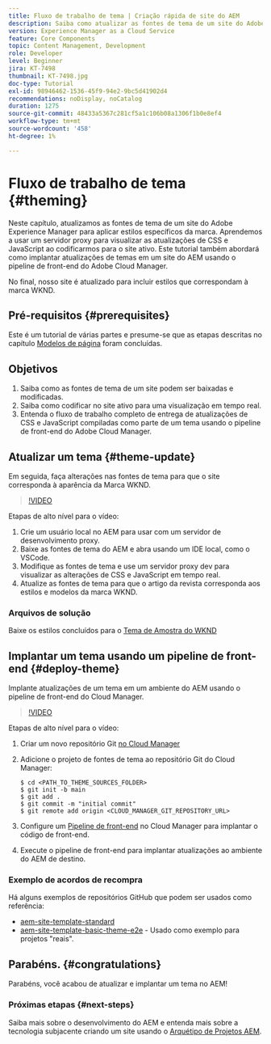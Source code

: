 ```yaml
---
title: Fluxo de trabalho de tema | Criação rápida de site do AEM
description: Saiba como atualizar as fontes de tema de um site do Adobe Experience Manager para aplicar estilos específicos da marca. Saiba como usar um servidor proxy para exibir uma visualização ao vivo das atualizações de CSS e Javascript. Este tutorial também abordará como implantar atualizações de temas em um site do AEM usando o pipeline de front-end do Adobe Cloud Manager.
version: Experience Manager as a Cloud Service
feature: Core Components
topic: Content Management, Development
role: Developer
level: Beginner
jira: KT-7498
thumbnail: KT-7498.jpg
doc-type: Tutorial
exl-id: 98946462-1536-45f9-94e2-9bc5d41902d4
recommendations: noDisplay, noCatalog
duration: 1275
source-git-commit: 48433a5367c281cf5a1c106b08a1306f1b0e8ef4
workflow-type: tm+mt
source-wordcount: '458'
ht-degree: 1%

---
```


# Fluxo de trabalho de tema {#theming}

Neste capítulo, atualizamos as fontes de tema de um site do Adobe Experience Manager para aplicar estilos específicos da marca. Aprendemos a usar um servidor proxy para visualizar as atualizações de CSS e JavaScript ao codificarmos para o site ativo. Este tutorial também abordará como implantar atualizações de temas em um site do AEM usando o pipeline de front-end do Adobe Cloud Manager.

No final, nosso site é atualizado para incluir estilos que correspondam à marca WKND.

## Pré-requisitos {#prerequisites}

Este é um tutorial de várias partes e presume-se que as etapas descritas no capítulo [Modelos de página](./page-templates.md) foram concluídas.

## Objetivos

1. Saiba como as fontes de tema de um site podem ser baixadas e modificadas.
1. Saiba como codificar no site ativo para uma visualização em tempo real.
1. Entenda o fluxo de trabalho completo de entrega de atualizações de CSS e JavaScript compiladas como parte de um tema usando o pipeline de front-end do Adobe Cloud Manager.

## Atualizar um tema {#theme-update}

Em seguida, faça alterações nas fontes de tema para que o site corresponda à aparência da Marca WKND.

>[!VIDEO](https://video.tv.adobe.com/v/332918?quality=12&learn=on)

Etapas de alto nível para o vídeo:

1. Crie um usuário local no AEM para usar com um servidor de desenvolvimento proxy.
1. Baixe as fontes de tema do AEM e abra usando um IDE local, como o VSCode.
1. Modifique as fontes de tema e use um servidor proxy dev para visualizar as alterações de CSS e JavaScript em tempo real.
1. Atualize as fontes de tema para que o artigo da revista corresponda aos estilos e modelos da marca WKND.

### Arquivos de solução

Baixe os estilos concluídos para o [Tema de Amostra do WKND](assets/theming/WKND-THEME-src-1.1.zip)

## Implantar um tema usando um pipeline de front-end {#deploy-theme}

Implante atualizações de um tema em um ambiente do AEM usando o pipeline de front-end do Cloud Manager.

>[!VIDEO](https://video.tv.adobe.com/v/338722?quality=12&learn=on)

Etapas de alto nível para o vídeo:

1. Criar um novo repositório Git [no Cloud Manager](https://experienceleague.adobe.com/docs/experience-manager-cloud-manager/using/managing-code/cloud-manager-repositories.html)
1. Adicione o projeto de fontes de tema ao repositório Git do Cloud Manager:

   ```shell
   $ cd <PATH_TO_THEME_SOURCES_FOLDER>
   $ git init -b main
   $ git add .
   $ git commit -m "initial commit"
   $ git remote add origin <CLOUD_MANAGER_GIT_REPOSITORY_URL>
   ```

1. Configure um [Pipeline de front-end](https://experienceleague.adobe.com/docs/experience-manager-cloud-service/implementing/using-cloud-manager/cicd-pipelines/introduction-ci-cd-pipelines.html) no Cloud Manager para implantar o código de front-end.
1. Execute o pipeline de front-end para implantar atualizações ao ambiente do AEM de destino.

### Exemplo de acordos de recompra

Há alguns exemplos de repositórios GitHub que podem ser usados como referência:

* [aem-site-template-standard](https://github.com/adobe/aem-site-template-standard)
* [aem-site-template-basic-theme-e2e](https://github.com/adobe/aem-site-template-basic-theme-e2e) - Usado como exemplo para projetos &quot;reais&quot;.

## Parabéns. {#congratulations}

Parabéns, você acabou de atualizar e implantar um tema no AEM!

### Próximas etapas {#next-steps}

Saiba mais sobre o desenvolvimento do AEM e entenda mais sobre a tecnologia subjacente criando um site usando o [Arquétipo de Projetos AEM](../project-archetype/overview.md).
